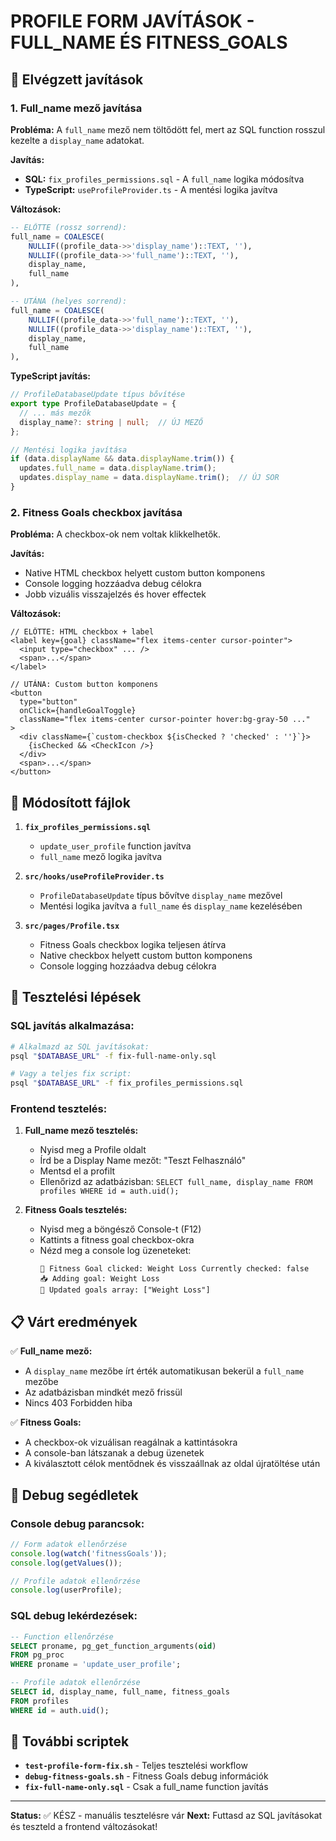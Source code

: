 # PROFILE FORM JAVÍTÁSOK - FULL_NAME ÉS FITNESS_GOALS

## 🔧 Elvégzett javítások

### 1. Full_name mező javítása

**Probléma:** A `full_name` mező nem töltődött fel, mert az SQL function rosszul kezelte a `display_name` adatokat.

**Javítás:**
- **SQL:** `fix_profiles_permissions.sql` - A `full_name` logika módosítva
- **TypeScript:** `useProfileProvider.ts` - A mentési logika javítva

**Változások:**
```sql
-- ELŐTTE (rossz sorrend):
full_name = COALESCE(
    NULLIF((profile_data->>'display_name')::TEXT, ''), 
    NULLIF((profile_data->>'full_name')::TEXT, ''),
    display_name,
    full_name
),

-- UTÁNA (helyes sorrend):
full_name = COALESCE(
    NULLIF((profile_data->>'full_name')::TEXT, ''), 
    NULLIF((profile_data->>'display_name')::TEXT, ''),
    display_name,
    full_name
),
```

**TypeScript javítás:**
```typescript
// ProfileDatabaseUpdate típus bővítése
export type ProfileDatabaseUpdate = {
  // ... más mezők
  display_name?: string | null;  // ÚJ MEZŐ
};

// Mentési logika javítása
if (data.displayName && data.displayName.trim()) {
  updates.full_name = data.displayName.trim();
  updates.display_name = data.displayName.trim();  // ÚJ SOR
}
```

### 2. Fitness Goals checkbox javítása

**Probléma:** A checkbox-ok nem voltak klikkelhetők.

**Javítás:** 
- Native HTML checkbox helyett custom button komponens
- Console logging hozzáadva debug célokra
- Jobb vizuális visszajelzés és hover effectek

**Változások:**
```tsx
// ELŐTTE: HTML checkbox + label
<label key={goal} className="flex items-center cursor-pointer">
  <input type="checkbox" ... />
  <span>...</span>
</label>

// UTÁNA: Custom button komponens
<button
  type="button"
  onClick={handleGoalToggle}
  className="flex items-center cursor-pointer hover:bg-gray-50 ..."
>
  <div className={`custom-checkbox ${isChecked ? 'checked' : ''}`}>
    {isChecked && <CheckIcon />}
  </div>
  <span>...</span>
</button>
```

## 📁 Módosított fájlok

1. **`fix_profiles_permissions.sql`**
   - `update_user_profile` function javítva
   - `full_name` mező logika javítva

2. **`src/hooks/useProfileProvider.ts`**
   - `ProfileDatabaseUpdate` típus bővítve `display_name` mezővel
   - Mentési logika javítva a `full_name` és `display_name` kezelésében

3. **`src/pages/Profile.tsx`**
   - Fitness Goals checkbox logika teljesen átírva
   - Native checkbox helyett custom button komponens
   - Console logging hozzáadva debug célokra

## 🧪 Tesztelési lépések

### SQL javítás alkalmazása:
```bash
# Alkalmazd az SQL javításokat:
psql "$DATABASE_URL" -f fix-full-name-only.sql

# Vagy a teljes fix script:
psql "$DATABASE_URL" -f fix_profiles_permissions.sql
```

### Frontend tesztelés:
1. **Full_name mező tesztelés:**
   - Nyisd meg a Profile oldalt
   - Írd be a Display Name mezőt: "Teszt Felhasználó"
   - Mentsd el a profilt
   - Ellenőrizd az adatbázisban: `SELECT full_name, display_name FROM profiles WHERE id = auth.uid();`

2. **Fitness Goals tesztelés:**
   - Nyisd meg a böngésző Console-t (F12)
   - Kattints a fitness goal checkbox-okra
   - Nézd meg a console log üzeneteket:
     ```
     🎯 Fitness Goal clicked: Weight Loss Currently checked: false
     📥 Adding goal: Weight Loss
     🔄 Updated goals array: ["Weight Loss"]
     ```

## 📋 Várt eredmények

✅ **Full_name mező:**
- A `display_name` mezőbe írt érték automatikusan bekerül a `full_name` mezőbe
- Az adatbázisban mindkét mező frissül
- Nincs 403 Forbidden hiba

✅ **Fitness Goals:**
- A checkbox-ok vizuálisan reagálnak a kattintásokra
- A console-ban látszanak a debug üzenetek
- A kiválasztott célok mentődnek és visszaállnak az oldal újratöltése után

## 🚨 Debug segédletek

### Console debug parancsok:
```javascript
// Form adatok ellenőrzése
console.log(watch('fitnessGoals'));
console.log(getValues());

// Profile adatok ellenőrzése
console.log(userProfile);
```

### SQL debug lekérdezések:
```sql
-- Function ellenőrzése
SELECT proname, pg_get_function_arguments(oid) 
FROM pg_proc 
WHERE proname = 'update_user_profile';

-- Profile adatok ellenőrzése
SELECT id, display_name, full_name, fitness_goals 
FROM profiles 
WHERE id = auth.uid();
```

## 📝 További scriptek

- **`test-profile-form-fix.sh`** - Teljes tesztelési workflow
- **`debug-fitness-goals.sh`** - Fitness Goals debug információk
- **`fix-full-name-only.sql`** - Csak a full_name function javítás

---

**Status:** ✅ KÉSZ - manuális tesztelésre vár
**Next:** Futtasd az SQL javításokat és teszteld a frontend változásokat!
